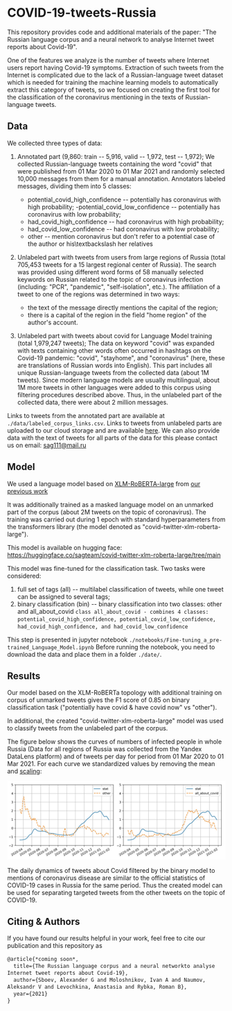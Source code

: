 # COVID-19-tweets-Russia
This repository provides code and additional materials of the paper: "The Russian language corpus and a neural network to analyse Internet tweet reports about Covid-19".

One of the features we analyze is the number of tweets where Internet users report having Covid-19 symptoms. Extraction of such tweets from the Internet is complicated due to the lack of a Russian-language tweet dataset which is needed for training the machine learning models to automatically extract this category of tweets, so we focused on creating the first tool for the classification of the coronavirus mentioning in the texts of Russian-language tweets.

Data
---

We collected three types of data:
1. Annotated part (9,860: train -- 5,916, valid -- 1,972, test -- 1,972);
	We collected Russian-language tweets containing the word "covid" that were published from 01 Mar 2020 to 01 Mar 2021 and randomly selected 10,000 messages from them for a manual annotation.
	Annotators labeled messages, dividing them into 5 classes:
	- potential_covid_high_confidence -- potentially has coronavirus with high probability;
	-potential_covid_low_confidence -- potentially has coronavirus with low probability;
	- had_covid_high_confidence -- had coronavirus with high probability;
	- had_covid_low_confidence -- had coronavirus with low probability;
	- other -- mention coronavirus but don't refer to a potential case of the author or his\textbackslash her relatives

2. Unlabeled part with tweets from users from large regions of Russia (total 705,453 tweets for a 15 largest regional center of Russia).
	The search was provided using different word forms of 58 manually selected keywords on Russian related to the topic of coronavirus infection (including: "PCR", "pandemic", "self-isolation", etc.).
	The affiliation of a tweet to one of the regions was determined in two ways: 
	- the text of the message directly mentions the capital of the region; 
	- there is a capital of the region in the field "home region" of the author's account.

3. Unlabeled part with tweets about covid for Language Model training (total 1,979,247 tweets);
	The data on keyword "covid" was expanded with texts containing  other words often occurred in hashtags on the Covid-19 pandemic: "covid", "stayhome", and "coronavirus" (here, these are translations of Russian words into English). This part includes all unique Russian-language tweets from the collected data (about 1M tweets). Since modern language models are usually multilingual, about 1M more tweets in other languages were added to this corpus using filtering procedures described above. Thus, in the unlabeled part of the collected data, there were about 2 million messages.

Links to tweets from the annotated part are available at ``./data/labeled_corpus_links.csv``. 
Links to tweets from unlabeled parts are uploaded to our cloud storage and are available [here](https://cloud.mail.ru/public/DCGH/feCmMZraE).
We can also provide data with the text of tweets for all parts of the data for this please contact us on email: sag111@mail.ru

Model
---

We used a language model based on [XLM-RoBERTA-large](https://arxiv.org/abs/1911.02116) from [our previous work](https://arxiv.org/abs/2105.00059)

It was additionally trained as a masked language model on an unmarked part of the corpus (about 2M tweets on the topic of coronavirus). The training was carried out during 1 epoch with standard hyperparameters from the transformers library (the model denoted as "covid-twitter-xlm-roberta-large").

This model is available on hugging face: https://huggingface.co/sagteam/covid-twitter-xlm-roberta-large/tree/main

This model was fine-tuned for the classification task. Two tasks were considered:
1) full set of tags (all) -- multilabel classification of tweets, while one tweet can be assigned to several tags;
2) binary classification (bin) -- binary classification into two classes: other and all_about_covid 
``class all_about_covid - combines 4 classes: potential_covid_high_confidence, potential_covid_low_confidence, had_covid_high_confidence, and had_covid_low_confidence``

This step is presented in jupyter notebook ``./notebooks/Fine-tuning_a_pre-trained_Language_Model.ipynb``
Before running the notebook, you need to download the data and place them in a folder ```./date/```.

Results
---

Our model based on the XLM-RoBERTa topology with additional training on corpus of unmarked tweets gives the F1 score of 0.85 on binary classification task ("potentially have covid & have covid now" vs "other").

In additional, the created "covid-twitter-xlm-roberta-large" model was used to classify tweets from the unlabeled part of the corpus.

The figure below shows the curves of numbers of infected people in whole Russia (Data for all regions of Russia was collected from the Yandex DataLens platform) and of tweets per day for period from 01 Mar 2020 to 01 Mar 2021. For each curve we standardized values by removing the mean and [scaling](https://scikit-learn.org/stable/modules/generated/sklearn.preprocessing.StandardScaler.html?highlight=scaler#sklearn.preprocessing.StandardScaler):

![rt_c](./assets/rt_c.png)

The daily dynamics of tweets about Covid filtered by the binary model to mentions of coronavirus disease are similar to the official statistics of COVID-19 cases in Russia for the same period. Thus the created model can be used for separating targeted tweets from the other tweets on the topic of COVID-19. 

Citing & Authors
---
If you have found our results helpful in your work, feel free to cite our publication and this repository as
```
@article{*coming soon*,
  title={The Russian language corpus and a neural networkto analyse Internet tweet reports about Covid-19},
  author={Sboev, Alexander G and Moloshnikov, Ivan A and Naumov, Aleksandr V and Levochkina, Anastasia and Rybka, Roman B},
  year={2021}
}
```
